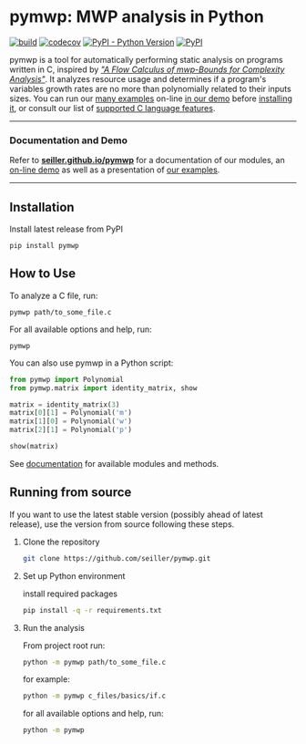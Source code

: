# pymwp: MWP analysis in Python

[![build](https://github.com/seiller/pymwp/actions/workflows/build.yaml/badge.svg)](https://github.com/seiller/pymwp/actions/workflows/build.yaml)
[![codecov](https://codecov.io/gh/seiller/pymwp/branch/master/graph/badge.svg?token=JHNYDJEWWM)](https://codecov.io/gh/seiller/pymwp)
[![PyPI - Python Version](https://img.shields.io/pypi/pyversions/pymwp)](https://pypi.org/project/pymwp/)
[![PyPI](https://img.shields.io/pypi/v/pymwp)](https://pypi.org/project/pymwp/)

<!--desc-start-->

pymwp is a tool for automatically performing static analysis on programs written in C, inspired by [_"A Flow Calculus of mwp-Bounds for Complexity Analysis"_](https://doi.org/10.1145/1555746.1555752).
It analyzes resource usage and determines if a program's variables growth rates are no more than polynomially related to their inputs sizes.
You can run our [many examples](https://seiller.github.io/pymwp/examples/) on-line [in our demo](https://seiller.github.io/pymwp/demo/) before [installing it](https://seiller.github.io/pymwp/), or consult our list of [supported C language features](https://seiller.github.io/pymwp/features/).

<!--desc-end--> 

* * *

### Documentation and Demo

Refer to **[seiller.github.io/pymwp](https://seiller.github.io/pymwp/)** for a documentation of our modules, an [on-line demo](https://seiller.github.io/pymwp/demo/) as well as a presentation of [our examples](https://seiller.github.io/pymwp/examples/).

* * *

<!--
    do not remove the next comment ("include-start") or the ending 
    ("include-end"), it is a marker for what to include in the docs, but 
    feel free to edit the instructions inside these markers
-->

<!--include-start-->

## Installation

Install latest release from PyPI

```
pip install pymwp
```

## How to Use

To analyze a C file, run:

```
pymwp path/to_some_file.c
```

For all available options and help, run:

```
pymwp
```


You can also use pymwp in a Python script:

```python
from pymwp import Polynomial
from pymwp.matrix import identity_matrix, show

matrix = identity_matrix(3)
matrix[0][1] = Polynomial('m')
matrix[1][0] = Polynomial('w')
matrix[2][1] = Polynomial('p')

show(matrix)
```

See [documentation](https://seiller.github.io/pymwp/analysis) for available modules and methods.

## Running from source

If you want to use the latest stable version (possibly ahead of 
latest release), use the version from source following these steps.

1. Clone the repository

    ```bash
    git clone https://github.com/seiller/pymwp.git
    ``` 

2. Set up Python environment

    install required packages

    ```bash
    pip install -q -r requirements.txt
    ``` 

3. Run the analysis

    From project root run:
    
    ```bash
    python -m pymwp path/to_some_file.c
    ```

    for example:
    
    ```bash
    python -m pymwp c_files/basics/if.c
    ```
    
    for all available options and help, run:
    
    ```bash
    python -m pymwp
    ```

<!--include-end--> 


